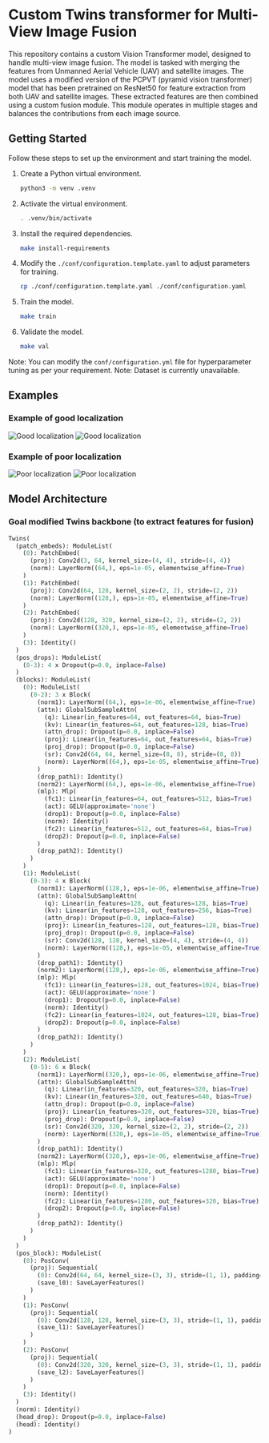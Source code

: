 # Custom Twins transformer for Multi-View Image Fusion
This repository contains a custom Vision Transformer model, designed to handle multi-view image fusion. 
The model is tasked with merging the features from Unmanned Aerial Vehicle (UAV) and satellite images.
The model uses a modified version of the PCPVT (pyramid vision transformer) model that has been pretrained on ResNet50 for feature extraction 
from both UAV and satellite images. These extracted features are then combined using a custom fusion module. 
This module operates in multiple stages and balances the contributions from each image source.

## Getting Started
Follow these steps to set up the environment and start training the model.

1. Create a Python virtual environment.
    ```bash
    python3 -m venv .venv
    ```
2. Activate the virtual environment.
    ```bash
    . .venv/bin/activate
    ```
3. Install the required dependencies.
    ```bash
    make install-requirements
    ```
4. Modify the `./conf/configuration.template.yaml` to adjust parameters for training. 
    ```bash
    cp ./conf/configuration.template.yaml ./conf/configuration.yaml
    ```
5. Train the model.
    ```bash
    make train
    ```
6. Validate the model.
    ```bash
    make val
    ```
Note: You can modify the `conf/configuration.yml` file for hyperparameter tuning as per your requirement.
Note: Dataset is currently unavailable.

## Examples

### Example of good localization
![Good localization](./assets/example_of_localization.jpg "Example of good localization")
![Good localization](./assets/localizaton_2.png "Example of good localization")


### Example of poor localization
![Poor localization](./assets/poor_localization.jpg "Example of poor localization")
![Poor localization](./assets/poor_localization_2.png "Example of poor localization")


## Model Architecture

### Goal modified Twins backbone (to extract features for fusion)

```python
Twins(
  (patch_embeds): ModuleList(
    (0): PatchEmbed(
      (proj): Conv2d(3, 64, kernel_size=(4, 4), stride=(4, 4))
      (norm): LayerNorm((64,), eps=1e-05, elementwise_affine=True)
    )
    (1): PatchEmbed(
      (proj): Conv2d(64, 128, kernel_size=(2, 2), stride=(2, 2))
      (norm): LayerNorm((128,), eps=1e-05, elementwise_affine=True)
    )
    (2): PatchEmbed(
      (proj): Conv2d(128, 320, kernel_size=(2, 2), stride=(2, 2))
      (norm): LayerNorm((320,), eps=1e-05, elementwise_affine=True)
    )
    (3): Identity()
  )
  (pos_drops): ModuleList(
    (0-3): 4 x Dropout(p=0.0, inplace=False)
  )
  (blocks): ModuleList(
    (0): ModuleList(
      (0-2): 3 x Block(
        (norm1): LayerNorm((64,), eps=1e-06, elementwise_affine=True)
        (attn): GlobalSubSampleAttn(
          (q): Linear(in_features=64, out_features=64, bias=True)
          (kv): Linear(in_features=64, out_features=128, bias=True)
          (attn_drop): Dropout(p=0.0, inplace=False)
          (proj): Linear(in_features=64, out_features=64, bias=True)
          (proj_drop): Dropout(p=0.0, inplace=False)
          (sr): Conv2d(64, 64, kernel_size=(8, 8), stride=(8, 8))
          (norm): LayerNorm((64,), eps=1e-05, elementwise_affine=True)
        )
        (drop_path1): Identity()
        (norm2): LayerNorm((64,), eps=1e-06, elementwise_affine=True)
        (mlp): Mlp(
          (fc1): Linear(in_features=64, out_features=512, bias=True)
          (act): GELU(approximate='none')
          (drop1): Dropout(p=0.0, inplace=False)
          (norm): Identity()
          (fc2): Linear(in_features=512, out_features=64, bias=True)
          (drop2): Dropout(p=0.0, inplace=False)
        )
        (drop_path2): Identity()
      )
    )
    (1): ModuleList(
      (0-3): 4 x Block(
        (norm1): LayerNorm((128,), eps=1e-06, elementwise_affine=True)
        (attn): GlobalSubSampleAttn(
          (q): Linear(in_features=128, out_features=128, bias=True)
          (kv): Linear(in_features=128, out_features=256, bias=True)
          (attn_drop): Dropout(p=0.0, inplace=False)
          (proj): Linear(in_features=128, out_features=128, bias=True)
          (proj_drop): Dropout(p=0.0, inplace=False)
          (sr): Conv2d(128, 128, kernel_size=(4, 4), stride=(4, 4))
          (norm): LayerNorm((128,), eps=1e-05, elementwise_affine=True)
        )
        (drop_path1): Identity()
        (norm2): LayerNorm((128,), eps=1e-06, elementwise_affine=True)
        (mlp): Mlp(
          (fc1): Linear(in_features=128, out_features=1024, bias=True)
          (act): GELU(approximate='none')
          (drop1): Dropout(p=0.0, inplace=False)
          (norm): Identity()
          (fc2): Linear(in_features=1024, out_features=128, bias=True)
          (drop2): Dropout(p=0.0, inplace=False)
        )
        (drop_path2): Identity()
      )
    )
    (2): ModuleList(
      (0-5): 6 x Block(
        (norm1): LayerNorm((320,), eps=1e-06, elementwise_affine=True)
        (attn): GlobalSubSampleAttn(
          (q): Linear(in_features=320, out_features=320, bias=True)
          (kv): Linear(in_features=320, out_features=640, bias=True)
          (attn_drop): Dropout(p=0.0, inplace=False)
          (proj): Linear(in_features=320, out_features=320, bias=True)
          (proj_drop): Dropout(p=0.0, inplace=False)
          (sr): Conv2d(320, 320, kernel_size=(2, 2), stride=(2, 2))
          (norm): LayerNorm((320,), eps=1e-05, elementwise_affine=True)
        )
        (drop_path1): Identity()
        (norm2): LayerNorm((320,), eps=1e-06, elementwise_affine=True)
        (mlp): Mlp(
          (fc1): Linear(in_features=320, out_features=1280, bias=True)
          (act): GELU(approximate='none')
          (drop1): Dropout(p=0.0, inplace=False)
          (norm): Identity()
          (fc2): Linear(in_features=1280, out_features=320, bias=True)
          (drop2): Dropout(p=0.0, inplace=False)
        )
        (drop_path2): Identity()
      )
    )
  )
  (pos_block): ModuleList(
    (0): PosConv(
      (proj): Sequential(
        (0): Conv2d(64, 64, kernel_size=(3, 3), stride=(1, 1), padding=(1, 1), groups=64)
        (save_l0): SaveLayerFeatures()
      )
    )
    (1): PosConv(
      (proj): Sequential(
        (0): Conv2d(128, 128, kernel_size=(3, 3), stride=(1, 1), padding=(1, 1), groups=128) # DO the same thing in  the fusion layer
        (save_l1): SaveLayerFeatures()
      )
    )
    (2): PosConv(
      (proj): Sequential(
        (0): Conv2d(320, 320, kernel_size=(3, 3), stride=(1, 1), padding=(1, 1), groups=320)
        (save_l2): SaveLayerFeatures()
      )
    )
    (3): Identity()
  )
  (norm): Identity()
  (head_drop): Dropout(p=0.0, inplace=False)
  (head): Identity()
)
```
